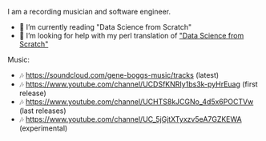 I am a recording musician and software engineer.

- 🌱 I’m currently reading "Data Science from Scratch"
- 🤔 I’m looking for help with my perl translation of ["Data Science from Scratch"](https://github.com/ology/Data-Science-FromScratch)

Music:
- 🎶 https://soundcloud.com/gene-boggs-music/tracks (latest)
- 🎶 https://www.youtube.com/channel/UCDSfKNRIy1bs3k-pyHrEuag (first release)
- 🎶 https://www.youtube.com/channel/UCHTS8kJCGNo_4d5x6POCTVw (last releases)
- 🎶 https://www.youtube.com/channel/UC_5jGjtXTyxzv5eA7GZKEWA (experimental)

